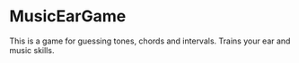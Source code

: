 MusicEarGame
============

This is a game for guessing tones, chords and intervals. Trains your ear and music skills. 
